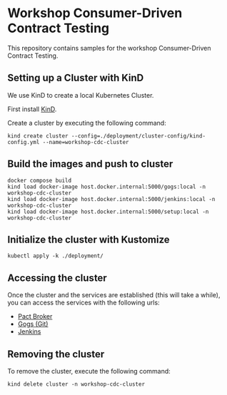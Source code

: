 # Workshop Consumer-Driven Contract Testing

This repository contains samples for the workshop Consumer-Driven Contract Testing.

## Setting up a Cluster with KinD

We use KinD to create a local Kubernetes Cluster.

First install [KinD](https://kind.sigs.k8s.io/docs/user/quick-start).

Create a cluster by executing the following command:

```shell
kind create cluster --config=./deployment/cluster-config/kind-config.yml --name=workshop-cdc-cluster
```

## Build the images and push to cluster

```shell
docker compose build
kind load docker-image host.docker.internal:5000/gogs:local -n workshop-cdc-cluster
kind load docker-image host.docker.internal:5000/jenkins:local -n workshop-cdc-cluster
kind load docker-image host.docker.internal:5000/setup:local -n workshop-cdc-cluster
```

## Initialize the cluster with Kustomize

```shell
kubectl apply -k ./deployment/
```

## Accessing the cluster

Once the cluster and the services are established
(this will take a while), you can access the services with the following urls:

* [Pact Broker](http://localhost:30050/)
* [Gogs (Git)](http://localhost:30060/)
* [Jenkins](http://localhost:30070/)

## Removing the cluster

To remove the cluster, execute the following command:

```shell
kind delete cluster -n workshop-cdc-cluster
```

